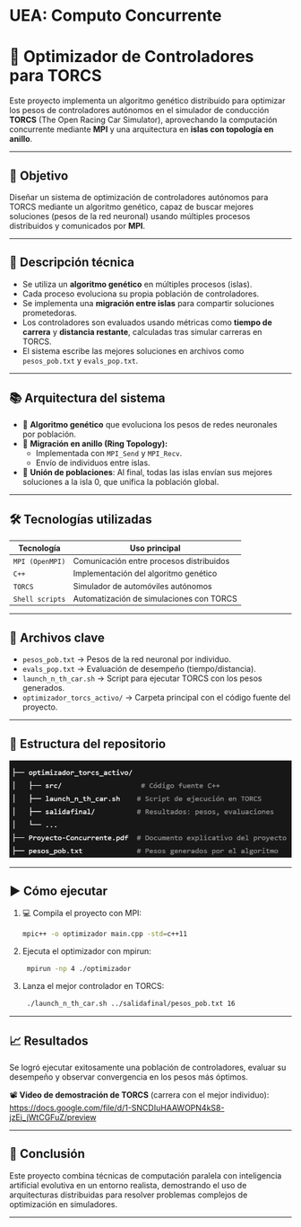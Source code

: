 # UEA: Computo Concurrente
# 🚗 Optimizador de Controladores para TORCS

Este proyecto implementa un algoritmo genético distribuido para optimizar los pesos de controladores autónomos en el simulador de conducción **TORCS** (The Open Racing Car Simulator), aprovechando la computación concurrente mediante **MPI** y una arquitectura en **islas con topología en anillo**.

---

## 🎯 Objetivo

Diseñar un sistema de optimización de controladores autónomos para TORCS mediante un algoritmo genético, capaz de buscar mejores soluciones (pesos de la red neuronal) usando múltiples procesos distribuidos y comunicados por **MPI**.

---

## 🧬 Descripción técnica

- Se utiliza un **algoritmo genético** en múltiples procesos (islas).
- Cada proceso evoluciona su propia población de controladores.
- Se implementa una **migración entre islas** para compartir soluciones prometedoras.
- Los controladores son evaluados usando métricas como **tiempo de carrera** y **distancia restante**, calculadas tras simular carreras en TORCS.
- El sistema escribe las mejores soluciones en archivos como `pesos_pob.txt` y `evals_pop.txt`.

---

## 📚 Arquitectura del sistema

- 🧬 **Algoritmo genético** que evoluciona los pesos de redes neuronales por población.
- 🔄 **Migración en anillo (Ring Topology):**
  - Implementada con `MPI_Send` y `MPI_Recv`.
  - Envío de individuos entre islas.
- 🧾 **Unión de poblaciones**: Al final, todas las islas envían sus mejores soluciones a la isla 0, que unifica la población global.

---

## 🛠 Tecnologías utilizadas

| Tecnología        | Uso principal                              |
|------------------|--------------------------------------------|
| `MPI (OpenMPI)`  | Comunicación entre procesos distribuidos   |
| `C++`            | Implementación del algoritmo genético      |
| `TORCS`          | Simulador de automóviles autónomos         |
| `Shell scripts`  | Automatización de simulaciones con TORCS   |

---

## 📂 Archivos clave

- `pesos_pob.txt` → Pesos de la red neuronal por individuo.
- `evals_pop.txt` → Evaluación de desempeño (tiempo/distancia).
- `launch_n_th_car.sh` → Script para ejecutar TORCS con los pesos generados.
- `optimizador_torcs_activo/` → Carpeta principal con el código fuente del proyecto.

---

## 📂 Estructura del repositorio
![Logo del proyecto](img/Estructura.png)

---

## ▶️ Cómo ejecutar

1. 💻 Compila el proyecto con MPI:  
   ```bash
   mpic++ -o optimizador main.cpp -std=c++11

    ```
2. Ejecuta el optimizador con mpirun:
   ```bash
    mpirun -np 4 ./optimizador
   ```
3. Lanza el mejor controlador en TORCS:
   ```bash
    ./launch_n_th_car.sh ../salidafinal/pesos_pob.txt 16
   ```

---

## 📈 Resultados

Se logró ejecutar exitosamente una población de controladores, evaluar su desempeño y observar convergencia en los pesos más óptimos.

📽 **Video de demostración de TORCS** (carrera con el mejor individuo):  
https://docs.google.com/file/d/1-SNCDIuHAAWOPN4kS8-jzEj_jWtCGFuZ/preview

---

## 📌 Conclusión

Este proyecto combina técnicas de computación paralela con inteligencia artificial evolutiva en un entorno realista, demostrando el uso de arquitecturas distribuidas para resolver problemas complejos de optimización en simuladores.

---

